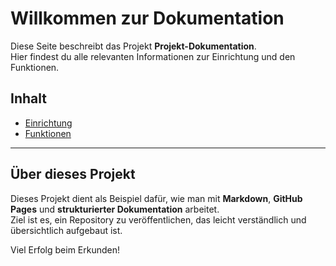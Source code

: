 # Willkommen zur Dokumentation

Diese Seite beschreibt das Projekt **Projekt-Dokumentation**.  
Hier findest du alle relevanten Informationen zur Einrichtung und den Funktionen.

## Inhalt

- [Einrichtung](docs/setup.md)
- [Funktionen](docs/features.md)

---

## Über dieses Projekt

Dieses Projekt dient als Beispiel dafür, wie man mit **Markdown**, **GitHub Pages** und **strukturierter Dokumentation** arbeitet.  
Ziel ist es, ein Repository zu veröffentlichen, das leicht verständlich und übersichtlich aufgebaut ist.

Viel Erfolg beim Erkunden!

